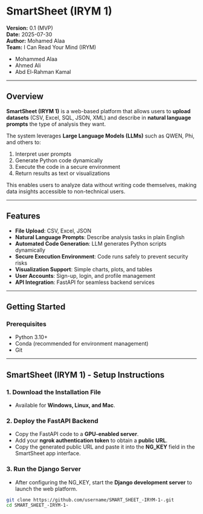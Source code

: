 # SmartSheet (IRYM 1)  

**Version:** 0.1 (MVP)  
**Date:** 2025-07-30  
**Author:** Mohamed Alaa  
**Team:** I Can Read Your Mind (IRYM)  
  - Mohammed Alaa
  - Ahmed Ali
  - Abd El-Rahman Kamal
---

## Overview

**SmartSheet (IRYM 1)** is a web-based platform that allows users to **upload datasets** (CSV, Excel, SQL, JSON, XML) and describe in **natural language prompts** the type of analysis they want.  

The system leverages **Large Language Models (LLMs)** such as QWEN, Phi, and others to:

1. Interpret user prompts  
2. Generate Python code dynamically  
3. Execute the code in a secure environment  
4. Return results as text or visualizations  

This enables users to analyze data without writing code themselves, making data insights accessible to non-technical users.

---

## Features

- **File Upload**: CSV, Excel, JSON  
- **Natural Language Prompts**: Describe analysis tasks in plain English  
- **Automated Code Generation**: LLM generates Python scripts dynamically  
- **Secure Execution Environment**: Code runs safely to prevent security risks  
- **Visualization Support**: Simple charts, plots, and tables  
- **User Accounts**: Sign-up, login, and profile management  
- **API Integration**: FastAPI for seamless backend services  

---

## Getting Started

### Prerequisites

- Python 3.10+  
- Conda (recommended for environment management)  
- Git  
---

## SmartSheet (IRYM 1) - Setup Instructions

### 1. Download the Installation File
- Available for **Windows, Linux, and Mac**.

### 2. Deploy the FastAPI Backend
- Copy the FastAPI code to a **GPU-enabled server**.
- Add your **ngrok authentication token** to obtain a **public URL**.
- Copy the generated public URL and paste it into the **NG_KEY** field in the SmartSheet app interface.

### 3. Run the Django Server
- After configuring the NG_KEY, start the **Django development server** to launch the web platform.

```bash
git clone https://github.com/username/SMART_SHEET_-IRYM-1-.git
cd SMART_SHEET_-IRYM-1-

